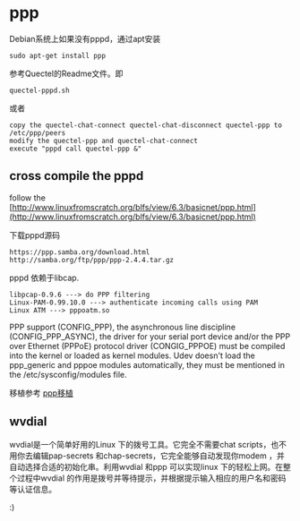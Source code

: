 ppp
======

Debian系统上如果没有pppd，通过apt安装

	sudo apt-get install ppp
	

参考Quectel的Readme文件。即
	
	quectel-pppd.sh
	
或者

	copy the quectel-chat-connect quectel-chat-disconnect quectel-ppp to /etc/ppp/peers
	modify the quectel-ppp and quectel-chat-connect
	execute "pppd call quectel-ppp &"

cross compile the pppd
---

follow the [http://www.linuxfromscratch.org/blfs/view/6.3/basicnet/ppp.html](http://www.linuxfromscratch.org/blfs/view/6.3/basicnet/ppp.html)

下载pppd源码
	
	https://ppp.samba.org/download.html
	http://samba.org/ftp/ppp/ppp-2.4.4.tar.gz

pppd 依赖于libcap.

	libpcap-0.9.6 ---> do PPP filtering
	Linux-PAM-0.99.10.0 ---> authenticate incoming calls using PAM
	Linux ATM ---> pppoatm.so 

PPP support (CONFIG_PPP), the asynchronous line discipline (CONFIG_PPP_ASYNC), the driver for your serial port device and/or the PPP over Ethernet (PPPoE) protocol driver (CONGIG_PPPOE) must be compiled into the kernel or loaded as kernel modules. Udev doesn't load the ppp_generic and pppoe modules automatically, they must be mentioned in the /etc/sysconfig/modules file. 

移植参考
[ppp移植](http://www.linuxfromscratch.org/blfs/view/6.3/basicnet/ppp.html)

wvdial
-----

wvdial是一个简单好用的Linux 下的拨号工具。它完全不需要chat scripts，也不用你去编辑pap-secrets 和chap-secrets，它完全能够自动发现你modem ，并自动选择合适的初始化串。利用wvdial 和ppp 可以实现linux 下的轻松上网。在整个过程中wvdial 的作用是拨号并等待提示，并根据提示输入相应的用户名和密码等认证信息。




:)

